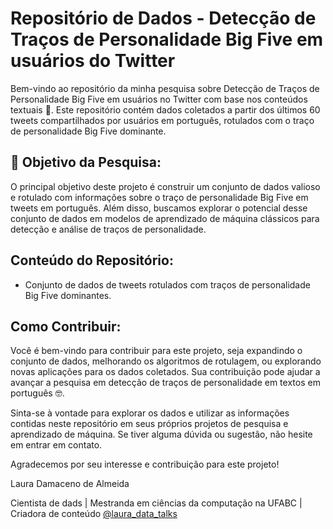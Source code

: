# Repositório de Dados - Detecção de Traços de Personalidade Big Five em usuários do Twitter

Bem-vindo ao repositório da minha pesquisa sobre Detecção de Traços de Personalidade Big Five em usuários no Twitter com base nos conteúdos textuais :wave:. Este repositório contém dados coletados a partir dos últimos 60 tweets compartilhados por usuários em português, rotulados com o traço de personalidade Big Five dominante.

## :monocle_face: Objetivo da Pesquisa:

O principal objetivo deste projeto é construir um conjunto de dados valioso e rotulado com informações sobre o traço de personalidade Big Five em tweets em português. Além disso, buscamos explorar o potencial desse conjunto de dados em modelos de aprendizado de máquina clássicos para detecção e análise de traços de personalidade.

## Conteúdo do Repositório:

- Conjunto de dados de tweets rotulados com traços de personalidade Big Five dominantes.


## Como Contribuir:
Você é bem-vindo para contribuir para este projeto, seja expandindo o conjunto de dados, melhorando os algoritmos de rotulagem, ou explorando novas aplicações para os dados coletados. Sua contribuição pode ajudar a avançar a pesquisa em detecção de traços de personalidade em textos em português :nerd_face:.

Sinta-se à vontade para explorar os dados e utilizar as informações contidas neste repositório em seus próprios projetos de pesquisa e aprendizado de máquina. Se tiver alguma dúvida ou sugestão, não hesite em entrar em contato.

Agradecemos por seu interesse e contribuição para este projeto!

Laura Damaceno de Almeida

Cientista de dads | Mestranda em ciências da computação na UFABC | Criadora de conteúdo [@laura_data_talks](http://beacons.ai/laura_data)
